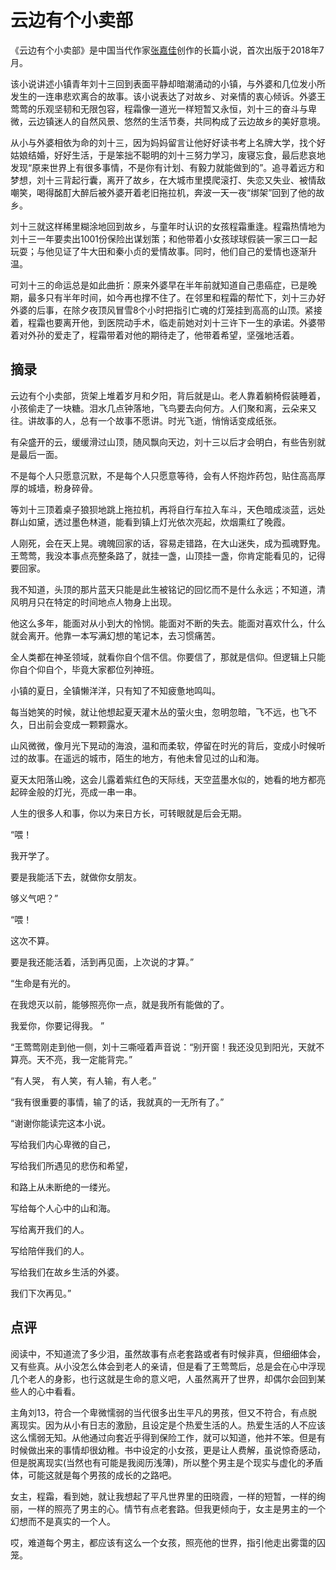 # 云边有个小卖部

《云边有个小卖部》是中国当代作家[张嘉佳](https://baike.baidu.com/item/张嘉佳/1716604?fromModule=lemma_inlink)创作的长篇小说，首次出版于2018年7月。

该小说讲述小镇青年刘十三回到表面平静却暗潮涌动的小镇，与外婆和几位发小所发生的一连串悲欢离合的故事。该小说表达了对故乡、对亲情的衷心倾诉。外婆王莺莺的乐观坚韧和无限包容，程霜像一道光一样短暂又永恒，刘十三的奋斗与卑微，云边镇迷人的自然风景、悠然的生活节奏，共同构成了云边故乡的美好意境。

从小与外婆相依为命的刘十三，因为妈妈留言让他好好读书考上名牌大学，找个好姑娘结婚，好好生活，于是笨拙不聪明的刘十三努力学习，废寝忘食，最后悲哀地发现“原来世界上有很多事情，不是你有计划、有毅力就能做到的”。追寻着远方和梦想，刘十三背起行囊，离开了故乡，在大城市里摸爬滚打、失恋又失业、被情敌嘲笑，喝得酩酊大醉后被外婆开着老旧拖拉机，奔波一天一夜“绑架”回到了他的故乡。

刘十三就这样稀里糊涂地回到故乡，与童年时认识的女孩程霜重逢。程霜热情地为刘十三一年要卖出1001份保险出谋划策；和他带着小女孩球球假装一家三口一起玩耍；与他见证了牛大田和秦小贞的爱情故事。同时，他们自己的爱情也逐渐升温。

可刘十三的命运总是如此曲折：原来外婆早在半年前就知道自己患癌症，已是晚期，最多只有半年时间，如今再也撑不住了。在邻里和程霜的帮忙下，刘十三办好外婆的后事，在除夕夜顶风冒雪8个小时把指引亡魂的灯笼挂到高高的山顶。紧接着，程霜也要离开他，到医院动手术，临走前她对刘十三许下一生的承诺。外婆带着对外孙的爱走了，程霜带着对他的期待走了，他带着希望，坚强地活着。

## 摘录

云边有个小卖部，货架上堆着岁月和夕阳，背后就是山。老人靠着躺椅假装睡着，小孩偷走了一块糖。泪水几点钟落地，飞鸟要去向何方。人们聚和离，云朵来又往。讲故事的人，总有一个故事不愿讲。时光飞逝，悄悄话变成纸张。



有朵盛开的云，缓缓滑过山顶，随风飘向天边，刘十三以后才会明白，有些告别就是最后一面。



不是每个人只愿意沉默，不是每个人只愿意等待，会有人怀抱炸药包，贴住高高厚厚的城墙，粉身碎骨。



等刘十三顶着桌子狼狈地跳上拖拉机，再将自行车拉入车斗，天色暗成淡蓝，远处群山如黛，透过墨色林道，能看到镇上灯光依次亮起，炊烟熏红了晚霞。



人刚死，会在天上晃。魂魄回家的话，容易走错路，在大山迷失，成为孤魂野鬼。王莺莺，我没本事点亮整条路了，就挂一盏，山顶挂一盏，你肯定能看见的，记得要回家。



我不知道，头顶的那片蓝天只能是此生被铭记的回忆而不是什么永远；不知道，清风明月只在特定的时间地点人物身上出现。



他这么多年，能面对从小到大的怜悯。能面对不断的失去。能面对喜欢什么，什么就会离开。他靠一本写满幻想的笔记本，去习惯痛苦。



全人类都在神圣领域，就看你自个信不信。你要信了，那就是信仰。但逻辑上只能你自个仰自个，毕竟大家都位列神班。

小镇的夏日，全镇懒洋洋，只有知了不知疲惫地鸣叫。



每当她笑的时候，就让他想起夏天灌木丛的萤火虫，忽明忽暗，飞不远，也飞不久，日出前会变成一颗颗露水。

山风微微，像月光下晃动的海浪，温和而柔软，停留在时光的背后，变成小时候听过的故事。在遥远的城市，陌生的地方，有他未曾见过的山和海。

夏天太阳落山晚，这会儿露着紫红色的天际线，天空蓝墨水似的，她看的地方都亮起碎金般的灯光，亮成一串一串。

人生的很多人和事，你以为来日方长，可转眼就是后会无期。



“喂！

  我开学了。

  要是我能活下去，就做你女朋友。

  够义气吧？”

“喂！

  这次不算。

  要是我还能活着，活到再见面，上次说的才算。”



“生命是有光的。

在我熄灭以前，能够照亮你一点，就是我所有能做的了。

  我爱你，你要记得我。  ”



“王莺莺刚走到他一侧，刘十三嘶哑着声音说：“别开窗！我还没见到阳光，天就不算亮。天不亮，我一定能背完。”



“有人哭， 有人笑，有人输，有人老。”

“我有很重要的事情，输了的话，我就真的一无所有了。”



“谢谢你能读完这本小说。

  写给我们内心卑微的自己，

  写给我们所遇见的悲伤和希望，

  和路上从未断绝的一缕光。

  写给每个人心中的山和海。

  写给离开我们的人。

  写给陪伴我们的人。

  写给我们在故乡生活的外婆。

  我们下次再见。”

## 点评

阅读中，不知道流了多少泪，虽然故事有点老套路或者有时候非真，但细细体会，又有些真。从小没怎么体会到老人的亲请，但是看了王莺莺后，总是会在心中浮现几个老人的身影，也行这就是生命的意义吧，人虽然离开了世界，却偶尔会回到某些人的心中看看。

主角刘13，符合一个卑微懦弱的当代很多出生平凡的男孩，但又不符合，有点脱离现实。因为从小有日志的激励，且设定是个热爱生活的人。热爱生活的人不应该这么懦弱无知。从他通过向套近乎得到保险工作，就可以知道，他并不笨。但是有时候做出来的事情却很幼稚。书中设定的小女孩，更是让人费解，虽说惊奇感动，但是脱离现实(当然也有可能是我阅历浅薄)，所以整个男主是个现实与虚化的矛盾体，可能这就是每个男孩的成长的之路吧。

女主，程霜，看到她，就让我想起了平凡世界里的田晓霞，一样的短暂，一样的绚丽，一样的照亮了男主的心。情节有点老套路。但我更倾向于，女主是男主的一个幻想而不是真实的一个人。

哎，难道每个男主，都应该有这么一个女孩，照亮他的世界，指引他走出雾霭的囚笼。